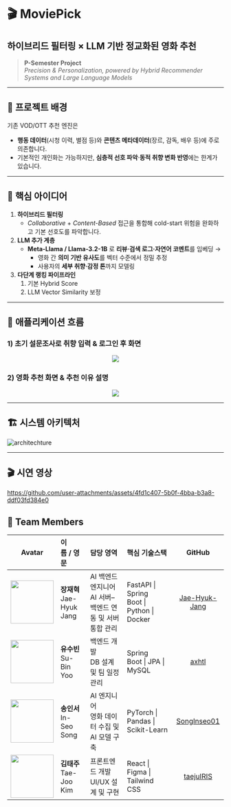 # **🎬 MoviePick** 
## 하이브리드 필터링 × LLM 기반 정교화된 영화 추천
> **P-Semester Project**  
> _Precision & Personalization, powered by Hybrid Recommender Systems and Large Language Models_

---

## 📌 프로젝트 배경
기존 VOD/OTT 추천 엔진은  
- **행동 데이터**(시청 이력, 별점 등)와 **콘텐츠 메타데이터**(장르, 감독, 배우 등)에 주로 의존합니다.  
- 기본적인 개인화는 가능하지만, **심층적 선호 파악**·**동적 취향 변화 반영**에는 한계가 있습니다.  

---

## 🧠 핵심 아이디어
1. **하이브리드 필터링**  
   - _Collaborative_ + _Content-Based_ 접근을 통합해 cold-start 위험을 완화하고 기본 선호도를 파악합니다.  
2. **LLM 추가 계층**  
   - **Meta-Llama / Llama-3.2-1B** 로 **리뷰·검색 로그·자연어 코멘트**를 임베딩 →  
     - 영화 간 **의미 기반 유사도**를 벡터 수준에서 정밀 추정  
     - 사용자의 **세부 취향·감정 톤**까지 모델링  
3. **다단계 랭킹 파이프라인**  
   1) 기본 Hybrid Score  
   2) LLM Vector Similarity 보정  

---

## 📱 애플리케이션 흐름

### 1) 초기 설문조사로 취향 입력 & 로그인 후 화면

<div align="center">
  <img src="https://github.com/user-attachments/assets/fc4ae9ed-293a-4045-8584-749ff9b5e016">
</div>


### 2) 영화 추천 화면 & 추천 이유 설명 

<div align="center">
  <img src="https://github.com/user-attachments/assets/4ad0cb40-6cbc-48b2-9a90-700789580a42">
</div>

---


## 🏗️ 시스템 아키텍처

![architechture](https://github.com/user-attachments/assets/709a242f-d582-4174-8358-1e63ca67058d)

---

## 🎬 시연 영상

https://github.com/user-attachments/assets/4fd1c407-5b0f-4bba-b3a8-ddf03fd384e0


## 👤 Team Members

| Avatar | 이름&nbsp;/&nbsp;영문 | 담당 영역 | 핵심 기술스택 | GitHub |
|:---:|:---|:---|:---|:---:|
| <img src="https://github.com/Jae-Hyuk-Jang.png" width="100"/> | **장재혁**<br/>Jae-Hyuk Jang | AI 백엔드 엔지니어<br/>AI 서버–백엔드 연동 및 서버 통합 관리 | FastAPI&nbsp;&#124; Spring Boot&nbsp;&#124; Python&nbsp;&#124; Docker | [Jae-Hyuk-Jang](https://github.com/Jae-Hyuk-Jang) |
| <img src="https://github.com/axhtl.png" width="100"/> | **유수빈**<br/>Su-Bin Yoo | 백엔드 개발<br/>DB 설계 및 팀 일정 관리 | Spring Boot&nbsp;&#124; JPA&nbsp;&#124; MySQL | [axhtl](https://github.com/axhtl) |
| <img src="https://github.com/SongInseo01.png" width="100"/> | **송인서**<br/>In-Seo Song | AI 엔지니어<br/>영화 데이터 수집 및 AI 모델 구축 | PyTorch&nbsp;&#124; Pandas&nbsp;&#124; Scikit-Learn | [SongInseo01](https://github.com/SongInseo01) |
| <img src="https://github.com/taejuIRIS.png" width="100"/> | **김태주**<br/>Tae-Joo Kim | 프론트엔드 개발<br/>UI/UX 설계 및 구현 | React&nbsp;&#124; Figma&nbsp;&#124; Tailwind CSS | [taejuIRIS](https://github.com/taejuIRIS) |
